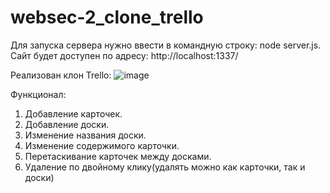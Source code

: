 # websec-2_clone_trello

Для запуска сервера нужно ввести в командную строку: node server.js. 
Сайт будет доступен по адресу: http://localhost:1337/

Реализован клон Trello:
![image](https://user-images.githubusercontent.com/94101848/219028314-0f71e12e-688a-4a39-ab10-e22aafa7bc43.png)

Функционал:

1. Добавление карточек.
2. Добавление доски.
3. Изменение названия доски.
4. Изменение содержимого карточки. 
5. Перетаскивание карточек между досками.
6. Удаление по двойному клику(удалять можно как карточки, так и доски) 
